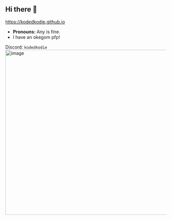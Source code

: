 ## Hi there 👋
https://kodedkodie.github.io

* **Pronouns:** Any is fine.
* I have an okegom pfp!

Discord: `kodedkodie`
<img width="516" alt="image" src="https://github.com/kodedkodie/kodedkodie/assets/154967011/0cbf0b72-e725-4bf6-bb63-892c6416973b">

